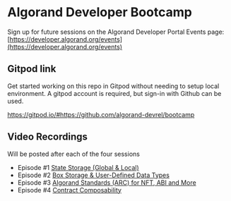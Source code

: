 # Algorand Developer Bootcamp
Sign up for future sessions on the Algorand Developer Portal Events page: [https://developer.algorand.org/events](https://developer.algorand.org/events)

## Gitpod link
Get started working on this repo in Gitpod without needing to setup local environment. A gitpod account is required, but sign-in with Github can be used.

https://gitpod.io/#https://github.com/algorand-devrel/bootcamp

## Video Recordings
Will be posted after each of the four sessions

- Episode #1 [State Storage (Global & Local)](https://youtu.be/FDAi6kHg-Zs)
- Episode #2 [Box Storage & User-Defined Data Types](https://youtu.be/6nVIsJhveY8)
- Episode #3 [Algorand Standards (ARC) for NFT, ABI and More](https://youtu.be/WiO2Y0R9x98)
- Episode #4 [Contract Composability](https://youtu.be/fQrCzeihp1Q)

